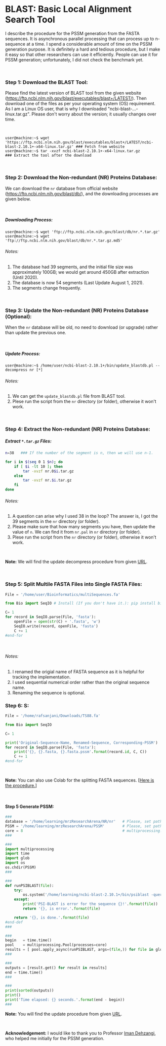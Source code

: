 # BLAST: Basic Local Alignment Search Tool

I describe the procedure for the PSSM generation from the FASTA sequences. It is asynchronous parallel processing that can process up to n-sequence at a time. I spend a considerable amount of time on the PSSM generation purpose. It is definitely a hard and tedious procedure, but I make it easy so that other researchers can use it efficiently. People can use it for PSSM generation; unfortunately, I did not check the benchmark yet.

&nbsp;
&nbsp;

### Step 1: Download the BLAST Tool:

Please find the latest version of BLAST tool from the given website (https://ftp.ncbi.nlm.nih.gov/blast/executables/blast+/LATEST/). Then download one of the files as per your operating system (OS) requirement. As I am a Linux OS user, that is why I downloaded "ncbi-blast-...-linux.tar.gz". Please don't worry about the version; it usually changes over time.

&nbsp;

```console
user@machine:~$ wget 'https://ftp.ncbi.nlm.nih.gov/blast/executables/blast+/LATEST/ncbi-blast-2.10.1+-x64-linux.tar.gz' ### Fetch from website
user@machine:~$ tar -xvzf ncbi-blast-2.10.1+-x64-linux.tar.gz                                                           ### Extract the tool after the download
```

&nbsp;
&nbsp;


### Step 2: Download the Non-redundant (NR) Proteins Database:

We can download the `nr` database from official website (https://ftp.ncbi.nlm.nih.gov/blast/db/), and the downloading processes are given below.

&nbsp;

##### Downloading Process:

```console
user@machine:~$ wget 'ftp://ftp.ncbi.nlm.nih.gov/blast/db/nr.*.tar.gz'
user@machine:~$ wget 'ftp://ftp.ncbi.nlm.nih.gov/blast/db/nr.*.tar.gz.md5'
```

###### Notes:
1. The database had 39 segments, and the initial file size was approximately 100GB; we would get around 450GB after extraction (Until 2020).
2. The database is now 54 segments (Last Update August 1, 2021).
3. The segments change frequently.

&nbsp;
&nbsp;


### Step 3: Update the Non-redundant (NR) Proteins Database (Optional):
When the `nr` database will be old, no need to download (or upgrade) rather than update the previous one.

&nbsp;

##### Update Process:
```console
user@machine:~$ /home/user/ncbi-blast-2.10.1+/bin/update_blastdb.pl --decompress nr [*]
```

###### Notes:
1. We can get the  `update_blastdb.pl` file from BLAST tool.
2. Plese run the script from the `nr` directory (or folder), otherwise it won't work.


&nbsp;
&nbsp;

### Step 4: Extract the Non-redundant (NR) Proteins Database:

##### Extract  `*.tar.gz` Files:
```bash
n=38   ### If the number of the segment is n, then we will use n-1.

for i in $(seq 0 1 $n); do
    if [ $i -lt 10 ]; then
        tar -xvzf nr.0$i.tar.gz
    else
        tar -xvzf nr.$i.tar.gz
    fi
done
```

###### Notes:
1. A question can arise why I used 38 in the loop? The answer is, I got the 39 segments in the `nr` directory (or folder).
2. Please make sure that how many segments you have, then update the value of `n`. We can find it from `nr.pal` in `nr` directory (or folder).
3. Plese run the script from the `nr` directory (or folder), otherwise it won't work.

&nbsp;

**Note:** We will find the update decompress procedure from given [URL](https://github.com/mrzResearchArena/BLAST/blob/master/decompress-NR.sh).

&nbsp;
&nbsp;

### Step 5: Split Multile FASTA Files into Single FASTA Files:

```python
File = '/home/user/Bioinformatics/multiSequences.fa'

from Bio import SeqIO # Install (If you don't have it.): pip install biopython

C= 1
for record in SeqIO.parse(File, 'fasta'):
    openFile = open(str(C) + '.fasta', 'w')
    SeqIO.write(record, openFile, 'fasta')
    C += 1
#end-for
```

&nbsp;

###### Notes:
1. I renamed the origial name of FASTA sequence as it is helpful for tracking the implementation.
2. I used sequential numerical order rather than the original sequence name.
3. Renaming the sequence is optional.

### Step 6: S:

```python
File = '/home/rafsanjani/Downloads/TS88.fa'

from Bio import SeqIO

C= 1

print('Original-Sequence-Name, Renamed-Sequence, Corresponding-PSSM')
for record in SeqIO.parse(File, 'fasta'):
    print('{}, {}.fasta, {}.fasta.pssm'.format(record.id, C, C))
    C += 1
#end-for
```

&nbsp;

**Note:** You can also use Colab for the splitting FASTA sequences. [[Here is the procedure.](https://github.com/mrzResearchArena/BLAST/blob/master/Split-FASTA-using-BioPython-Colab.ipynb)]

&nbsp;
&nbsp;

#### Step 5 Generate PSSM:
```python
###
database = '/home/learning/mrzResearchArena/NR/nr'   # Please, set path where "nr" database directory is located.
PSSM = '/home/learning/mrzResearchArena/PSSM'        # Please, set path where PSSM directory is located.
core = 8                                             # multiprocessing.cpu_count()
###

###
import multiprocessing
import time
import glob
import os
os.chdir(PSSM)
###

###
def runPSIBLAST(file):
    try:
        os.system('/home/learning/ncbi-blast-2.10.1+/bin/psiblast -query {} -db {} -out {}.out -num_iterations 3 -out_ascii_pssm {}.pssm -inclusion_ethresh 0.001 -comp_based_stats 0 -num_threads 1'.format(file, database, file, file))
    except:
        print('PSI-BLAST is error for the sequence {}!'.format(file))
        return '{}, is error.'.format(file)

    return '{}, is done.'.format(file)
#end-def
###

###
begin   = time.time()
pool    = multiprocessing.Pool(processes=core)
results = [ pool.apply_async(runPSIBLAST, args=(file,)) for file in glob.glob('*.fasta') ] # for x in range(1, 10)
###

###
outputs = [result.get() for result in results]
end = time.time()
###

###
print(sorted(outputs))
print()
print('Time elapsed: {} seconds.'.format(end - begin))
###
```

**Note:** You will find the update procedure from given [URL](https://github.com/mrzResearchArena/BLAST/blob/master/asynParallel.py).

&nbsp;

**Acknowledgement:** I would like to thank you to Professor [Iman Dehzangi](https://scholar.google.com/citations?user=RkamSRYAAAAJ&hl=en), who helped me initially for the PSSM generation.

